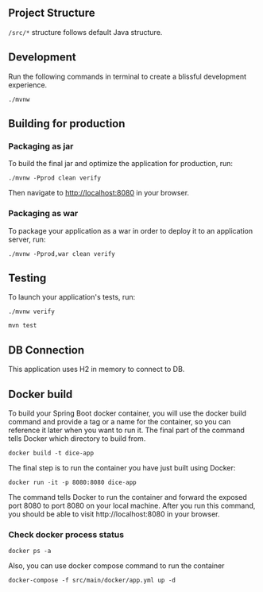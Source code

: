 
## Project Structure


`/src/*` structure follows default Java structure.

## Development



Run the following commands in terminal to create a blissful development experience.

```
./mvnw
```



## Building for production

### Packaging as jar

To build the final jar and optimize the  application for production, run:

```
./mvnw -Pprod clean verify
```


Then navigate to [http://localhost:8080](http://localhost:8080) in your browser.

### Packaging as war

To package your application as a war in order to deploy it to an application server, run:

```
./mvnw -Pprod,war clean verify
```

## Testing

To launch your application's tests, run:

```
./mvnw verify
```


```
mvn test
```




## DB Connection

This application uses H2 in memory to connect to DB.

## Docker build
To build your Spring Boot docker container, you will use the docker build command and provide a tag or a name for the container, so you can reference it later when you want to run it. The final part of the command tells Docker which directory to build from.
```
docker build -t dice-app
```

The final step is to run the container you have just built using Docker:

```
docker run -it -p 8080:8080 dice-app
```
The command tells Docker to run the container and forward the exposed port 8080 to port 8080 on your local machine. After you run this command, you should be able to visit http://localhost:8080 in your browser.

### Check  docker process status
```
docker ps -a
```

Also, you can use docker compose command to run the container 
```
docker-compose -f src/main/docker/app.yml up -d
```